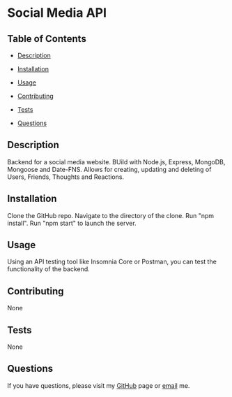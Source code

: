
# Social Media API


## Table of Contents
* [Description](#description)
* [Installation](#installation)
* [Usage](#usage)
* [Contributing](#contributing)
* [Tests](#tests)

* [Questions](#questions)
  
## Description
Backend for a social media website. BUild with Node.js, Express, MongoDB, Mongoose and Date-FNS. Allows for creating, updating and deleting of Users, Friends, Thoughts and Reactions.
## Installation
Clone the GitHub repo. Navigate to the directory of the clone. Run "npm install". Run "npm start" to launch the server.
## Usage
Using an API testing tool like Insomnia Core or Postman, you can test the functionality of the backend.
## Contributing
None
## Tests 
None


## Questions
If you have questions, please visit my [GitHub](http://github.com/e-p-n) page or [email](mailto:eric.n@me.com?subject=Question%20regarding%20Social%20Media%20API) me.
  
